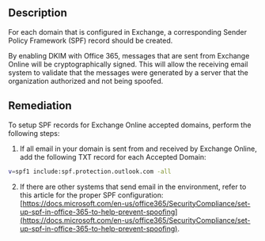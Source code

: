 ## Description

For each domain that is configured in Exchange, a corresponding Sender Policy Framework (SPF) record should be created.

By enabling DKIM with Office 365, messages that are sent from Exchange Online will be cryptographically signed. This will allow the receiving email system to validate that the messages were generated by a server that the organization authorized and not being spoofed.

## Remediation

To setup SPF records for Exchange Online accepted domains, perform the following steps:

1. If all email in your domain is sent from and received by Exchange Online, add the following TXT record for each Accepted Domain:

```bash
v=spf1 include:spf.protection.outlook.com -all
```

2. If there are other systems that send email in the environment, refer to this article for the proper SPF configuration: [https://docs.microsoft.com/en-us/office365/SecurityCompliance/set-up-spf-in-office-365-to-help-prevent-spoofing](https://docs.microsoft.com/en-us/office365/SecurityCompliance/set-up-spf-in-office-365-to-help-prevent-spoofing).
